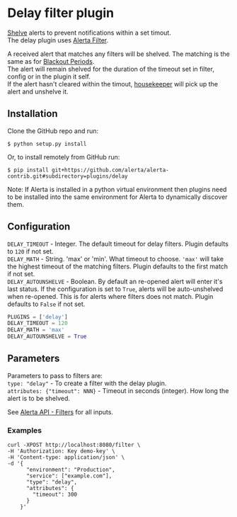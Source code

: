 # Delay filter plugin

[Shelve](https://docs.alerta.io/en/latest/cli.html#shelve-shelve-alerts) alerts to prevent notifications within a set timout.  
The delay plugin uses [Alerta Filter](https://docs.alerta.io/en/latest/server.html#filters).

A received alert that matches any filters will be shelved. The matching is the same as for [Blackout Periods](https://docs.alerta.io/en/latest/server.html#blackout-periods).  
The alert will remain shelved for the duration of the timeout set in filter, config or in the plugin it self.  
If the alert hasn't cleared within the timout, [housekeeper](https://docs.alerta.io/en/latest/cli.html#housekeeping-expired-and-clears-old-alerts) will pick up the alert and unshelve it.


## Installation

Clone the GitHub repo and run:

    $ python setup.py install

Or, to install remotely from GitHub run:

    $ pip install git+https://github.com/alerta/alerta-contrib.git#subdirectory=plugins/delay

Note: If Alerta is installed in a python virtual environment then plugins need to be installed into the same environment for Alerta to dynamically discover them.


## Configuration

`DELAY_TIMEOUT` - Integer. The default timeout for delay filters. Plugin defaults to `120` if not set.  
`DELAY_MATH` -  String.  'max' or 'min'. What timeout to choose. `'max'` will take the highest timeout of the matching filters. Plugin defaults to the first match if not set.   
`DELAY_AUTOUNSHELVE` - Boolean. By default an re-opened alert will enter it's last status. If the configuration is set to `True`, alerts will be auto-unshelved when re-opened. This is for alerts where filters does not match. Plugin defaults to `False` if not set.

```python
PLUGINS = ['delay']
DELAY_TIMEOUT = 120 
DELAY_MATH = 'max'
DELAY_AUTOUNSHELVE = True
```


## Parameters

Parameters to pass to filters are:  
`type: "delay"` - To create a filter with the delay plugin.  
`attributes: {"timeout": NNN}` - Timeout in seconds (integer). How long the alert is to be shelved.

See [Alerta API - Filters](https://docs.alerta.io/en/latest/api/reference.html#filters) for all inputs.


### Examples

```
curl -XPOST http://localhost:8080/filter \
-H 'Authorization: Key demo-key' \
-H 'Content-type: application/json' \
-d '{
      "environment": "Production",
      "service": ["example.com"],
      "type": "delay",
      "attributes": {
        "timeout": 300
      }
    }'
```

